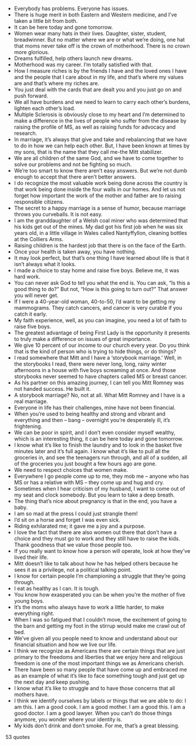  - Everybody has problems. Everyone has issues.
 - There is huge merit in both Eastern and Western medicine, and I’ve taken a little bit from both.
 - It can be here today and gone tomorrow.
 - Women wear many hats in their lives. Daughter, sister, student, breadwinner. But no matter where we are or what we’re doing, one hat that moms never take off is the crown of motherhood. There is no crown more glorious.
 - Dreams fulfilled, help others launch new dreams.
 - Motherhood was my career. I’m totally satisfied with that.
 - How I measure riches is by the friends I have and the loved ones I have and the people that I care about in my life, and that’s where my values are and that’s where my riches are.
 - You just deal with the cards that are dealt you and you just go on and push forward.
 - We all have burdens and we need to learn to carry each other’s burdens, lighten each other’s load.
 - Multiple Sclerosis is obviously close to my heart and I’m determined to make a difference in the lives of people who suffer from the disease by raising the profile of MS, as well as raising funds for advocacy and research.
 - In marriage, it’s always that give and take and rebalancing that we have to do in how we can help each other. But, I have been known at times by my sons, that is the name that they call me-the Mitt stabilizer.
 - We are all children of the same God, and we have to come together to solve our problems and not be fighting so much.
 - We’re too smart to know there aren’t easy answers. But we’re not dumb enough to accept that there aren’t better answers.
 - I do recognize the most valuable work being done across the country is that work being done inside the four walls in our homes. And let us not forget how important the work of the mother and father are to raising responsible citizens.
 - The secret to a happy marriage is a sense of humor, because marriage throws you curveballs. It is not easy.
 - I am the granddaughter of a Welsh coal miner who was determined that his kids get out of the mines. My dad got his first job when he was six years old, in a little village in Wales called Nantyffyllon, cleaning bottles at the Colliers Arms.
 - Raising children is the hardest job that there is on the face of the Earth.
 - Once your health is taken away, you have nothing.
 - It may look perfect, but that’s one thing I have learned about life is that it isn’t always what it looks.
 - I made a choice to stay home and raise five boys. Believe me, it was hard work.
 - You can never ask God to tell you what the end is. You can ask, “Is this a good thing to do?” But not, “How is this going to turn out?” That answer you will never get.
 - If I were a 40-year-old woman, 40-to-50, I’d want to be getting my mammograms. They catch cancers, and cancer is very curable if you catch it early.
 - My faith experience, well, as you can imagine, you need a lot of faith to raise five boys.
 - The greatest advantage of being First Lady is the opportunity it presents to truly make a difference on issues of great importance.
 - We give 10 percent of our income to our church every year. Do you think that is the kind of person who is trying to hide things, or do things?
 - I read somewhere that Mitt and I have a ‘storybook marriage.’ Well, in the storybooks I read, there were never long, long, rainy winter afternoons in a house with five boys screaming at once. And those storybooks never seemed to have chapters called MS or breast cancer.
 - As his partner on this amazing journey, I can tell you Mitt Romney was not handed success. He built it.
 - A storybook marriage? No, not at all. What Mitt Romney and I have is a real marriage.
 - Everyone in life has their challenges, mine have not been financial.
 - When you’re used to being healthy and strong and vibrant and everything and then – bang – overnight you’re desperately ill, it’s frightening.
 - We can be poor in spirit, and I don’t even consider myself wealthy, which is an interesting thing, it can be here today and gone tomorrow.
 - I know what it’s like to finish the laundry and to look in the basket five minutes later and it’s full again. I know what it’s like to pull all the groceries in, and see the teenagers run through, and all of a sudden, all of the groceries you just bought a few hours ago are gone.
 - We need to respect choices that women make.
 - Everywhere I go people come up to me, they mob me – anyone who has MS or has a relative with MS – they come up and hug and cry.
 - Sometimes when I hear criticism of my husband, I want to come out of my seat and clock somebody. But you learn to take a deep breath.
 - The thing that’s nice about pregnancy is that in the end, you have a baby.
 - I am so mad at the press I could just strangle them!
 - I’d sit on a horse and forget I was even sick.
 - Riding exhilarated me; it gave me a joy and a purpose.
 - I love the fact that there are also women out there that don’t have a choice and they must go to work and they still have to raise the kids. Thank goodness that we value those people too.
 - If you really want to know how a person will operate, look at how they’ve lived their life.
 - Mitt doesn’t like to talk about how he has helped others because he sees it as a privilege, not a political talking point.
 - I know for certain people I’m championing a struggle that they’re going through.
 - I eat as healthy as I can. It is tough.
 - You know how exasperated you can be when you’re the mother of five young boys.
 - It’s the moms who always have to work a little harder, to make everything right.
 - When I was so fatigued that I couldn’t move, the excitement of going to the barn and getting my foot in the stirrup would make me crawl out of bed.
 - We’ve given all you people need to know and understand about our financial situation and how we live our life.
 - I think we recognize as Americans there are certain things that are just primary to the freedoms and liberties that we enjoy here and religious freedom is one of the most important things we as Americans cherish.
 - There have been so many people that have come up and embraced me as an example of what it’s like to face something tough and just get up the next day and keep pushing.
 - I know what it’s like to struggle and to have those concerns that all mothers have.
 - I think we identify ourselves by labels or things that we are able to do: I am this. I am a good cook. I am a good mother. I am a good this. I am a good doctor. I am a good lawyer. When you can’t do those things anymore, you wonder where your identity is.
 - My kids don’t drink and don’t smoke. For me, that’s a great blessing.

53 quotes